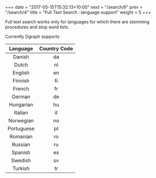 +++
date = "2017-05-15T15:32:13+10:00"
next = "/search/6"
prev = "/search/4"
title = "Full Text Search : language support"
weight = 5
+++

Full text search works only for languages for which there are stemming procedures and stop word lists.

Currently Dgraph supports


| Language    | Country Code |
|:-----------:|:------------:|
| Danish      | da           |
| Dutch       | nl           |
| English     | en           |
| Finnish     | fi           |
| French      | fr           |
| German      | de           |
| Hungarian   | hu           |
| Italian     | it           |
| Norwegian   | no           |
| Portuguese  | pt           |
| Romanian    | ro           |
| Russian     | ru           |
| Spanish     | es           |
| Swedish     | sv           |
| Turkish     | tr           |
